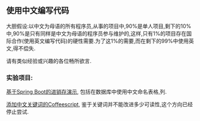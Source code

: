 ## 使用中文编写代码

大胆假设:以中文为母语的所有程序员,从事的项目中,90%是单人项目,剩下的10%中,90%是只有同样是中文为母语的程序员参与维护的,这样,只有1%的项目存在国际合作(使用英文编写代码)的硬性需要.为了这1%的需要,而在剩下的99%中使用英文,得不偿失.

请有类似经验或兴趣的各位畅所欲言.

### 实验项目:
[基于Spring Boot的进销存演示](https://github.com/nobodxbodon/jinxiaocun), 包括在数据库中使用中文命名表格,列.

[添加中文关键词的Coffeescript](https://github.com/nobodxbodon/coffeescript), 鉴于关键词并不能改进多少可读性,这个方向已经停止尝试.
